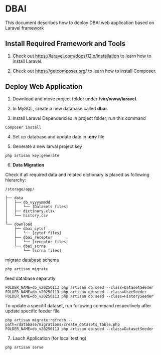 # DBAI

This document describes how to deploy DBAI web application based on Laravel framework


## Install Required Framework and Tools

1. Check out https://laravel.com/docs/12.x/installation to learn how to install Laravel.

2. Check out https://getcomposer.org/ to learn how to install Composer. 

## Deploy Web Application
1. Download and move project folder under **/var/www/laravel**.

2. In MySQL, create a new database called **dbai**.

3. Install Laravel Dependencies
In project folder, run this command
```
Composer install
```

4. Set up database and update date in **.env** file

5. Generate a new larval project key
```
php artisan key:generate
```

6. **Data Migration**

Check if all required data and related dictionary is placed as following hierarchy:
```
/storage/app/

├── data
│   ├── db_vyyyymmdd 
│   │   └── [Datasets files]
│   ├── dictinary.xlsx
│   └── history.csv
│   
└── download
    ├── dbai_cytof
    │   └── [cytof files]
    ├── dbai_receptor
    │   └── [receptor files]
    └── dbai_scrna
        └── [scrna files]
```

migrate database schema
```
php artisan migrate
```

feed database separatly
```
FOLDER_NAME=db_v20250113 php artisan db:seed --class=DatasetSeeder
FOLDER_NAME=db_v20250113 php artisan db:seed --class=UserSeeder
FOLDER_NAME=db_v20250113 php artisan db:seed --class=HistorySeeder
```

To update a specitif dataset, run following command respectively after update specific feeder file
```
php artisan migrate:refresh --path=/database/migrations/create_datasets_table.php FOLDER_NAME=db_v20250113 php artisan db:seed --class=DatasetSeeder
```

7. Lauch Application (for local testing)
```
php artisan serve
```
